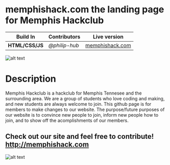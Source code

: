 # memphishack.com the landing page for Memphis Hackclub

Build In | Contributors | Live version
--- | --- | ---
**HTML/CSS/JS** | _@philip-hub_ | [memphishack.com](http://memphishack.com)

![alt text](https://raw.githubusercontent.com/philip-hub/memphishackclubwebsite/main/code/images/enthusiasticbeingswanted.png)

# Description

Memphis Hackclub is a hackclub for Memphis Tennesee and the surrounding area. We are a group of students who love coding and making, and new students are always welcome to join. This github page is for members to make changes to our website. The purpose/future purposes of our website is to convince new people to join, inform new people how to join, and to show off the acomplishments of our members.

Check out our site and feel free to contribute!
http://memphishack.com
---
![alt text](https://raw.githubusercontent.com/philip-hub/memphishackclubwebsite/main/code/images/justhackit.png)
